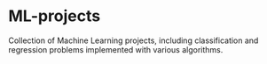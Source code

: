 # ML-projects
Collection of Machine Learning projects, including classification and regression problems implemented with various algorithms.
